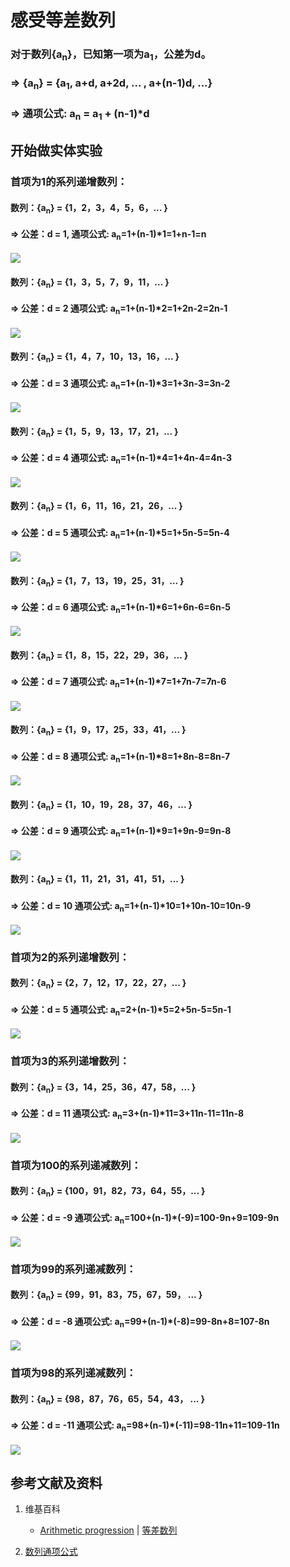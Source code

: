 # 感受等差数列

### 对于数列{a<sub>n</sub>}，已知第一项为a<sub>1</sub>，公差为d。
### => {a<sub>n</sub>} =  {a<sub>1</sub>, a+d, a+2d, ... , a+(n-1)d, ...}
### => 通项公式: a<sub>n</sub> = a<sub>1</sub> + (n-1)*d 

## 开始做实体实验

###  首项为1的系列递增数列：
#### 数列：{a<sub>n</sub>} =  {1，2，3，4，5，6，... }
#### => 公差：d = 1,  通项公式: a<sub>n</sub>=1+(n-1)*1=1+n-1=n
![](/images/数论/典型数列/感受等差数列/1a1.jpg)

#### 数列：{a<sub>n</sub>} =  {1，3，5，7，9，11，... }
#### => 公差：d = 2  通项公式: a<sub>n</sub>=1+(n-1)*2=1+2n-2=2n-1
![](/images/数论/典型数列/感受等差数列/1a2.jpg)

#### 数列：{a<sub>n</sub>} =  {1，4，7，10，13，16，... }
#### => 公差：d = 3  通项公式: a<sub>n</sub>=1+(n-1)*3=1+3n-3=3n-2
![](/images/数论/典型数列/感受等差数列/1a3.jpg)

#### 数列：{a<sub>n</sub>} =  {1，5，9，13，17，21，... }
#### => 公差：d = 4  通项公式: a<sub>n</sub>=1+(n-1)*4=1+4n-4=4n-3
![](/images/数论/典型数列/感受等差数列/1a4.jpg)

#### 数列：{a<sub>n</sub>} =  {1，6，11，16，21，26，... }
#### => 公差：d = 5  通项公式: a<sub>n</sub>=1+(n-1)*5=1+5n-5=5n-4
![](/images/数论/典型数列/感受等差数列/1a5.jpg)

#### 数列：{a<sub>n</sub>} =  {1，7，13，19，25，31，... }
#### => 公差：d = 6  通项公式: a<sub>n</sub>=1+(n-1)*6=1+6n-6=6n-5
![](/images/数论/典型数列/感受等差数列/1a6.jpg)

#### 数列：{a<sub>n</sub>} =  {1，8，15，22，29，36，... }
#### => 公差：d = 7  通项公式: a<sub>n</sub>=1+(n-1)*7=1+7n-7=7n-6
![](/images/数论/典型数列/感受等差数列/1a7.jpg)

#### 数列：{a<sub>n</sub>} =  {1，9，17，25，33，41，... }
#### => 公差：d = 8  通项公式: a<sub>n</sub>=1+(n-1)*8=1+8n-8=8n-7
![](/images/数论/典型数列/感受等差数列/1a8.jpg)

#### 数列：{a<sub>n</sub>} =  {1，10，19，28，37，46，... }
#### => 公差：d = 9  通项公式: a<sub>n</sub>=1+(n-1)*9=1+9n-9=9n-8
![](/images/数论/典型数列/感受等差数列/1a9.jpg)

#### 数列：{a<sub>n</sub>} =  {1，11，21，31，41，51，... }
#### => 公差：d = 10  通项公式: a<sub>n</sub>=1+(n-1)*10=1+10n-10=10n-9
![](/images/数论/典型数列/感受等差数列/1a10.jpg)

###  首项为2的系列递增数列：

#### 数列：{a<sub>n</sub>} =  {2，7，12，17，22，27，... }
#### => 公差：d = 5  通项公式: a<sub>n</sub>=2+(n-1)*5=2+5n-5=5n-1
![](/images/数论/典型数列/感受等差数列/2a1.jpg)

###  首项为3的系列递增数列：

#### 数列：{a<sub>n</sub>} =  {3，14，25，36，47，58，... }
#### => 公差：d = 11  通项公式: a<sub>n</sub>=3+(n-1)*11=3+11n-11=11n-8
![](/images/数论/典型数列/感受等差数列/3a1.jpg)

###  首项为100的系列递减数列：

#### 数列：{a<sub>n</sub>} =  {100，91，82，73，64，55，... }
#### => 公差：d = -9  通项公式: a<sub>n</sub>=100+(n-1)*(-9)=100-9n+9=109-9n
![](/images/数论/典型数列/感受等差数列/4a1.jpg)

###  首项为99的系列递减数列：

#### 数列：{a<sub>n</sub>} =  {99，91，83，75，67，59， ... }
#### => 公差：d = -8  通项公式: a<sub>n</sub>=99+(n-1)*(-8)=99-8n+8=107-8n
![](/images/数论/典型数列/感受等差数列/5a1.jpg)

###  首项为98的系列递减数列：

#### 数列：{a<sub>n</sub>} =  {98，87，76，65，54，43， ... }
#### => 公差：d = -11  通项公式: a<sub>n</sub>=98+(n-1)*(-11)=98-11n+11=109-11n
![](/images/数论/典型数列/感受等差数列/6a1.jpg)

## 参考文献及资料

1. 维基百科
	- [Arithmetic progression](https://en.wikipedia.org/wiki/Arithmetic_progression) | [等差数列](https://zh.wikipedia.org/wiki/%E7%AD%89%E5%B7%AE%E6%95%B0%E5%88%97) 

2. [数列通项公式](https://baike.baidu.com/item/%E6%95%B0%E5%88%97%E9%80%9A%E9%A1%B9%E5%85%AC%E5%BC%8F/8007517#:~:text=%E6%95%B0%E5%88%97%E9%80%9A%E9%A1%B9%E5%85%AC%E5%BC%8F%E7%AD%89%E6%AF%94%E6%95%B0%E5%88%97&text=an%3Dan-1,%E6%89%80%E8%BF%B0%E9%80%9A%E9%A1%B9%E5%85%AC%E5%BC%8F%20%E3%80%827) 


